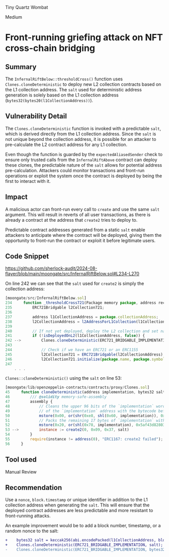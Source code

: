 Tiny Quartz Wombat

Medium

# Front-running griefing attack on NFT cross-chain bridging

## Summary
The `InfernalRiftBelow::thresholdCross()` function uses `Clones.cloneDeterministic` to deploy new L2 collection contracts based on the L1 collection address. The `salt` used for deterministic address generation is solely based on the L1 collection address (`bytes32(bytes20(l1CollectionAddress))`). 

## Vulnerability Detail
The `Clones.cloneDeterministic` function is invoked with a predictable `salt`, which is derived directly from the L1 collection address. Since the `salt` is not unique beyond the collection address, it is possible for an attacker to pre-calculate the L2 contract address for any L1 collection.

Even though the function is guarded by the `expectedAliasedSender` check to ensure only trusted calls from the `InfernalRiftAbove` contract can deploy these clones, the predictable nature of the `salt` allows for potential address pre-calculation. Attackers could monitor transactions and front-run operations or exploit the system once the contract is deployed by being the first to interact with it.


## Impact
A malicious actor can front-run every call to `create` and use the same `salt` argument. This will result in reverts of all user transactions, as there is already a contract at the address that `create2` tries to deploy to.

Predictable contract addresses generated from a static `salt` enable attackers to anticipate where the contract will be deployed, giving them the opportunity to front-run the contract or exploit it before legitimate users.

## Code Snippet

https://github.com/sherlock-audit/2024-08-flayer/blob/main/moongate/src/InfernalRiftBelow.sol#L234-L270

On line 242 we can see that the `salt` used for `create2` is simply the collection address:

```javascript
[moongate/src/InfernalRiftBelow.sol]
234     function _thresholdCross721(Package memory package, address recipient) internal returns (address l2CollectionAddress) {
235         ERC721Bridgable l2Collection721;
236 
237         address l1CollectionAddress = package.collectionAddress;
238         l2CollectionAddress = l2AddressForL1Collection(l1CollectionAddress, false);
239 
240         // If not yet deployed, deploy the L2 collection and set name/symbol/royalty
241         if (!isDeployedOnL2(l1CollectionAddress, false)) {
242 -->         Clones.cloneDeterministic(ERC721_BRIDGABLE_IMPLEMENTATION, bytes32(bytes20(l1CollectionAddress)));
243 
244             // Check if we have an ERC721 or an ERC1155
245             l2Collection721 = ERC721Bridgable(l2CollectionAddress);
246             l2Collection721.initialize(package.name, package.symbol, package.royaltyBps, package.chainId, l1CollectionAddress);
247 
    . . .
```
`Clones::cloneDeterministic()` using the `salt` on line 53:

```javascript
[moongate/lib/openzeppelin-contracts/contracts/proxy/Clones.sol]
45     function cloneDeterministic(address implementation, bytes32 salt) internal returns (address instance) {
46         /// @solidity memory-safe-assembly
47         assembly {
48             // Cleans the upper 96 bits of the `implementation` word, then packs the first 3 bytes
49             // of the `implementation` address with the bytecode before the address.
50             mstore(0x00, or(shr(0xe8, shl(0x60, implementation)), 0x3d602d80600a3d3981f3363d3d373d3d3d363d73000000))
51             // Packs the remaining 17 bytes of `implementation` with the bytecode after the address.
52             mstore(0x20, or(shl(0x78, implementation), 0x5af43d82803e903d91602b57fd5bf3))
53 -->         instance := create2(0, 0x09, 0x37, salt)
54         }
55         require(instance != address(0), "ERC1167: create2 failed");
56     }
```
## Tool used
Manual Review

## Recommendation
Use a `nonce`, `block.timestamp` or unique identifier in addition to the L1 collection address when generating the `salt`. This will ensure that the deployed contract addresses are less predictable and more resistant to front-running attacks.

An example improvement would be to add a block number, timestamp, or a random nonce to the salt:

```diff
+    bytes32 salt = keccak256(abi.encodePacked(l1CollectionAddress, block.timestamp));
+    Clones.cloneDeterministic(ERC721_BRIDGABLE_IMPLEMENTATION, salt);
-    Clones.cloneDeterministic(ERC721_BRIDGABLE_IMPLEMENTATION, bytes32(bytes20(l1CollectionAddress)));
```